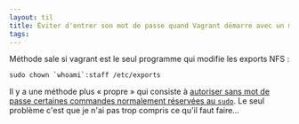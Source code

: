 ```yaml
---
layout: til
title: Éviter d'entrer son mot de passe quand Vagrant démarre avec un montage NFS
tags:
---
```


Méthode sale si vagrant est le seul programme qui modifie les exports NFS :

```
sudo chown `whoami`:staff /etc/exports
```

Il y a une méthode plus « propre » qui consiste à [autoriser sans mot de passe certaines commandes normalement réservées au `sudo`](https://developer.hashicorp.com/vagrant/docs/synced-folders/nfs). Le seul problème c'est que je n'ai pas trop compris ce qu'il faut faire…

